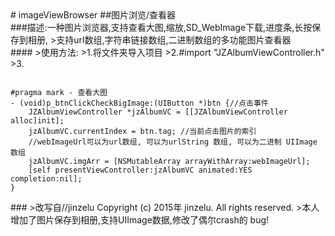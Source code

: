 <div>
# imageViewBrowser
##图片浏览/查看器
</div>
<div>
###描述:一种图片浏览器,支持查看大图,缩放,SD_WebImage下载,进度条,长按保存到相册,
>支持url数组,字符串链接数组,二进制数组的多功能图片查看器
</div>
<div>####
>使用方法:
>1.将文件夹导入项目
>2.#import "JZAlbumViewController.h"
>3.
<pre><code>
#pragma mark - 查看大图
- (void)p_btnClickCheckBigImage:(UIButton *)btn {//点击事件
    JZAlbumViewController *jzAlbumVC = [[JZAlbumViewController alloc]init];
    jzAlbumVC.currentIndex = btn.tag; //当前点击图片的索引
    //webImageUrl可以为url数组, 可以为urlString 数组, 可以为二进制 UIImage 数组
    jzAlbumVC.imgArr = [NSMutableArray arrayWithArray:webImageUrl];
    [self presentViewController:jzAlbumVC animated:YES completion:nil];
}
</code></pre>
</div>

<div>
###
>改写自//jinzelu  Copyright (c) 2015年 jinzelu. All rights reserved.
>本人增加了图片保存到相册,支持UIImage数据,修改了偶尔crash的 bug!
</div>


